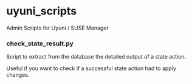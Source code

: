# uyuni_scripts
Admin Scripts for Uyuni / SUSE Manager



### check_state_result.py

Script to extract from the database the detailed output of a state action.

Useful if you want to check if a successful state action had to apply changes.

